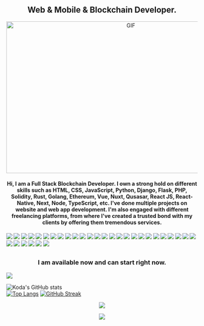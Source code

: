 ### <h2 align="center">Web & Mobile & Blockchain Developer.</h2>

<p align="center">
  <img alt="GIF" src="https://github.com/abhisheknaiidu/abhisheknaiidu/blob/master/code.gif?raw=true" width="640" height="400" />
</p>

<h4 align="center">Hi, I am a Full Stack Blockchain Developer. I own a strong hold on different skills such as HTML, CSS, JavaScript, Python, Django, Flask, PHP, Solidity, Rust, Golang, Ethereum, Vue, Nuxt, Qusasar, React JS, React-Native, Next, Node, TypeScript, etc. I've done multiple projects on website and web app development. I'm also engaged with different freelancing platforms, from where I've created a trusted bond with my clients by offering them tremendous services.</h4>

#### ![](https://img.shields.io/badge/Django-blue) ![](https://img.shields.io/badge/Python-blue) ![](https://img.shields.io/badge/Flask-blue) ![](https://img.shields.io/badge/Vue-blue) ![](https://img.shields.io/badge/Nuxt-blue) ![](https://img.shields.io/badge/React-blue) ![](https://img.shields.io/badge/Next-blue) ![](https://img.shields.io/badge/Node-blue) ![](https://img.shields.io/badge/MySQL-blue) ![](https://img.shields.io/badge/Tailwind-blue) ![](https://img.shields.io/badge/AWS-blue) ![](https://img.shields.io/badge/Web3.js-blue) ![](https://img.shields.io/badge/Ethers.js-blue) ![](https://img.shields.io/badge/Blockchain-blue) ![](https://img.shields.io/badge/Ethereum-blue) ![](https://img.shields.io/badge/Solidity-blue) ![](https://img.shields.io/badge/Solana-blue) ![](https://img.shields.io/badge/Tezos-blue) ![](https://img.shields.io/badge/Angular-blue) ![](https://img.shields.io/badge/Web3-blue) ![](https://img.shields.io/badge/Smart%Contract-blue) ![](https://img.shields.io/badge/Golang-blue) ![](https://img.shields.io/badge/Rust-blue) ![](https://img.shields.io/badge/PostgreSQL-blue) ![](https://img.shields.io/badge/AWS-blue) ![](https://img.shields.io/badge/GoDaddy-blue) ![](https://img.shields.io/badge/PHP-blue) ![](https://img.shields.io/badge/Laravel-blue) ![](https://img.shields.io/badge/CSS-blue) ![](https://img.shields.io/badge/Git-blue) ![](https://img.shields.io/badge/bootstrap-blue) ![](https://img.shields.io/badge/SmartContract-blue)

##

<h3 align="center">I am available now and can start right now.</h3>

<img src="https://activity-graph.herokuapp.com/graph?username=KodaKDominus&bg_color=000000&color=00ffff&line=00ffff&point=ffffff&area=true&hide_border=true"/>
<br/>

![Koda's GitHub stats](https://github-readme-stats.vercel.app/api?username=KodaKDominus&theme=radical&hide_border=true&show_icons=true)
<br />
[![Top Langs](https://github-readme-stats.vercel.app/api/top-langs/?username=KodaKDominus&hide=PHP,html,c&theme=radical&hide_border=true)](https://github.com/anuraghazra/github-readme-stats)
[![GitHub Streak](http://github-readme-streak-stats.herokuapp.com?user=KodaKDominus&theme=radical&hide_border=true)](https://git.io/streak-stats)

<p align="center" style="margin-bottom: 10px;">
    <img src="https://github-profile-trophy.vercel.app/?username=KodaKDominus&column=7&theme=onedark"/>
</p>

<p align="center">
  <img src="https://capsule-render.vercel.app/api?type=waving&color=blue&height=100&section=footer"/>
</p>

